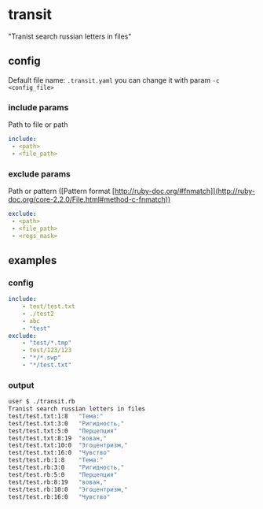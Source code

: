 transit
=======
"Tranist search russian letters in files"

config
------
Default file name: `.transit.yaml`
you can change it with param `-c <config_file>`


### include params
Path to file or path
```yaml
include:
 - <path>
 - <file_path>
```

### exclude params
Path or pattern
([Pattern format [http://ruby-doc.org/#fnmatch]](http://ruby-doc.org/core-2.2.0/File.html#method-c-fnmatch))
```yaml
exclude:
 - <path>
 - <file_path>
 - <regs_mask>
```

examples
--------------
### config
```yaml
include:
    - test/test.txt
    - ./test2
    - abc
    - "test"
exclude:
    - "test/*.tmp"
    - test/123/123
    - "*/*.swp"
    - "*/test.txt"
```
### output
```sh
user $ ./transit.rb
Tranist search russian letters in files
test/test.txt:1:8 	"Тема:"
test/test.txt:3:0 	"Ригидность,"
test/test.txt:5:0 	"Перцепция"
test/test.txt:8:19 	"вован,"
test/test.txt:10:0 	"Эгоцентризм,"
test/test.txt:16:0 	"Чувство"
test/test.rb:1:8 	"Тема:"
test/test.rb:3:0 	"Ригидность,"
test/test.rb:5:0 	"Перцепция"
test/test.rb:8:19 	"вован,"
test/test.rb:10:0 	"Эгоцентризм,"
test/test.rb:16:0 	"Чувство"
```
